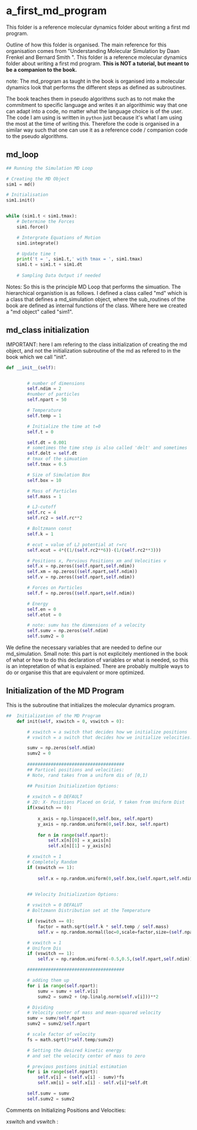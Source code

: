 # a_first_md_program
This folder is a reference molecular dynamics folder about writing a first md program.

Outline of how this folder is organised.
The main reference for this organisation comes from "Understanding Molecular Simulation by Daan Frenkel and Bernard Smith ".
This folder is a reference molecular dynamics folder about writing a first md program.
**This is NOT a tutorial, but meant to be a companion to the book.**

note: The md_program as taught in the book is organised into a molecular dynamics look that performs the different steps as defined as subroutines. 

The book teaches them in pseudo algorithms such as to not make the commitment to specific language and writes it an algorithimic way that one can adapt into a code, no matter what the language choice is of the user. 
The code I am using is written in `python` just because it's what I am using the most at the time of writing this. 
Therefore the code is organised in a similar way such that one can use it as a reference code / companion code to the pseudo algorithms.


## md_loop

```python
## Running the Simulation MD Loop

# Creating the MD Object
sim1 = md()

# Initialisation
sim1.init()


while (sim1.t < sim1.tmax):
    # Determine the Forces
    sim1.force()

    # Intergrate Equations of Motion
    sim1.integrate()

    # Update time t
    print('t = ', sim1.t,' with tmax = ', sim1.tmax)
    sim1.t = sim1.t + sim1.dt
    
    # Sampling Data Output if needed

```

Notes: So this is the principle MD Loop that performs the simuation. The hierarchical organistion is as follows. I defined a class called "md" which is a class that defines a md_simulation object, where the sub_routines of the book are defined as internal functions of the class. Where here we created a "md object" called "sim1".  

## md_class initialization

IMPORTANT: here I am refering to the class initialization of creating the md object, and not the initialization subroutine of the md as refered to in the book which we call "init". 

```python
def __init__(self):


        # number of dimensions
        self.ndim = 2
        #number of particles
        self.npart = 50

        # Temperature
        self.temp = 1

        # Initialize the time at t=0
        self.t = 0

        self.dt = 0.001
        # sometimes the time step is also called 'delt' and sometimes 'dt'.
        self.delt = self.dt
        # tmax of the simuation
        self.tmax = 0.5

        # Size of Simulation Box
        self.box = 10

        # Mass of Particles
        self.mass = 1

        # LJ-cutoff
        self.rc = 4
        self.rc2 = self.rc**2

        # Boltzmann const
        self.k = 1

        # ecut = value of LJ potential at r=rc
        self.ecut = 4*((1/(self.rc2**6))-(1/(self.rc2**3)))

        # Positions x, Pervious Positions xm and Velocities v
        self.x = np.zeros((self.npart,self.ndim))
        self.xm = np.zeros((self.npart,self.ndim))
        self.v = np.zeros((self.npart,self.ndim))

        # Forces on Particles
        self.f = np.zeros((self.npart,self.ndim))

        # Energy
        self.en = 0
        self.etot = 0

        # note: sumv has the dimensions of a velocity
        self.sumv = np.zeros(self.ndim)
        self.sumv2 = 0
```        

We define the necessary variables that are needed to define our md_simulation. 
Small note: this part is not explicitely mentioned in the book of what or how to do this declaration of variables or what is needed, so this is an intepretation of what is explained. There are probably multiple ways to do or organise this that are equivalent or more optimized. 

##  Initialization of the MD Program

This is the subroutine that initializes the molecular dynamics program.

```python
##  Initialization of the MD Program
    def init(self, xswitch = 0, vswitch = 0):

        # xswitch = a switch that decides how we initialize positions
        # vswitch = a switch that decides how we initialize velocities.

        sumv = np.zeros(self.ndim)
        sumv2 = 0
        
        #####################################
        ## Particel positions and velocities:
        # Note, rand takes from a uniform dis of [0,1)

        ## Position Initialization Options: 
        
        # xswitch = 0 DEFAULT
        # 2D: X- Positions Placed on Grid, Y taken from Uniform Dist
        if(xswitch == 0):
        
            x_axis = np.linspace(0,self.box, self.npart)
            y_axis = np.random.uniform(0,self.box, self.npart)
            
            for n in range(self.npart):
                self.x[n][0] = x_axis[n]
                self.x[n][1] = y_axis[n]

        # xswitch = 1
        # Completely Random
        if (xswitch == 1):
        
            self.x = np.random.uniform(0,self.box,(self.npart,self.ndim))


        ## Velocity Initialization Options: 
        
        # vswitch = 0 DEFALUT
        # Boltzmann Distribution set at the Temperature

        if (vswitch == 0):
            factor = math.sqrt(self.k * self.temp / self.mass)
            self.v = np.random.normal(loc=0,scale=factor,size=(self.npart, self.ndim))

        # vxwitch = 1
        # Uniform Dis
        if (vswitch == 1):
            self.v = np.random.uniform(-0.5,0.5,(self.npart,self.ndim))

        #####################################

        # adding them up
        for i in range(self.npart):
            sumv = sumv + self.v[i]
            sumv2 = sumv2 + (np.linalg.norm(self.v[i]))**2

        # Dividing
        # Velocity center of mass and mean-squared velocity
        sumv = sumv/self.npart
        sumv2 = sumv2/self.npart

        # scale factor of velocity
        fs = math.sqrt(3*self.temp/sumv2)

        # Setting the desired kinetic energy
        # and set the velocity center of mass to zero

        # previous postions initial estimation 
        for i in range(self.npart):
            self.v[i] = (self.v[i] - sumv)*fs
            self.xm[i] = self.x[i] - self.v[i]*self.dt

        self.sumv = sumv
        self.sumv2 = sumv2
```

Comments on Initializing Positions and Velocities: 

xswitch and vswitch : 

